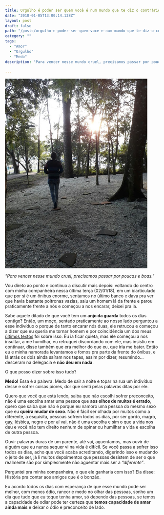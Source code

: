 ```yaml
---
title: Orgulho é poder ser quem você é num mundo que te diz o contrário
date: "2018-01-05T13:00:14.138Z"
layout: post
draft: false
path: "/posts/orgulho-e-poder-ser-quem-voce-e-num-mundo-que-te-diz-o-contrario/"
category: ""
tags:
  - "Amor"
  - "Orgulho"
  - "Medo"
description: "Para vencer nesse mundo cruel, precisamos passar por poucas e boas."

---
```


![Mundo](https://raw.githubusercontent.com/BritoMari/crazywoman/master/src/pages/articles/2018-01-05---orgulho-e-poder-ser-quem-voce-e-num-mundo-que-te-diz-o-contrario/mundo.jpg)

*"Para vencer nesse mundo cruel, precisamos passar por poucas e boas."*

Vou direto ao ponto e continuo a discutir mais depois: voltando do centro com minha companheira nessa última terça (02/01/18), em um biarticulado que por si é um ônibus enorme, sentamos no último banco e dava pra ver que havia bastante poltronas vazias, saiu um homem lá da frente e parou praticamente frente a nós e começou a nos encarar, deixei pra lá.

Sabe aquele ditado de que você tem um **anjo da guarda** todos os dias contigo? Então, um moço, sentado praticamente ao nosso lado perguntou a esse indivíduo o porque de tanto encarar nós duas, ele retrucou e começou a dizer que eu queria me tornar homem e por coincidência um dos meus [últimos textos](http://crazywoman.top/posts/eu-nao-quero-me-tornar-um-homem/) foi sobre isso. Eu ia ficar quieta, mas ele começou a nos insultar, a me humilhar, eu retruquei discordando com ele, mas insistiu em continuar, disse também que era melhor do que eu, que iria me bater. Então eu e minha namorada levantamos e fomos pra parte da frente do ônibus, e lá atrás os dois ainda saíram nos tapas, assim por dizer, resumindo… desceram na delegacia e **não deu em nada**.

O que posso dizer sobre isso tudo?

**Medo!** Essa é a palavra. Medo de sair a noite e topar na rua um indivíduo desse e sofrer coisas piores, dor que senti pelas palavras ditas por ele.

Quero que você que está lendo, saiba que não escolhi sofrer preconceito, não é uma escolha amar uma pessoa que **aos olhos de muitos é errado**, quero que saiba que não é porque eu namoro uma pessoa do mesmo sexo que eu **queira mudar de sexo**. Não é fácil ser olhada por muitos como a diferente, a esquisita, pessoas sofrem todos os dias, por ser gordo, magro, gay, lésbica, negro e por aí vai, não é uma escolha e sim o que a vida nos deu e você não tem direito nenhum de opinar ou humilhar a vida e escolha de outra pessoa.

Ouvir palavras duras de um parente, até vai, aguentamos, mas ouvir de alguém que eu nunca sequer vi na vida é difícil. Se você passa a sofrer isso todos os dias, acho que você acaba acreditando, digerindo isso e mudando o jeito de ser, já li muitos depoimentos que pessoas desistem de ser o que realmente são por simplesmente não aguentar mais ser a *“diferente”*.

Perguntei pra minha companheira, o que ele ganharia com isso? Ela disse: História pra contar aos amigos que é o bonzão.

Eu acordo todos os dias com esperança de que esse mundo pode ser melhor, com menos ódio, rancor e medo no olhar das pessoas, sonho um dia que tudo que eu toque tenha amor, só depende das pessoas, se temos a capacidade de odiar pode ter certeza que **temos capacidade de amar ainda mais** e deixar o ódio e preconceito de lado.
